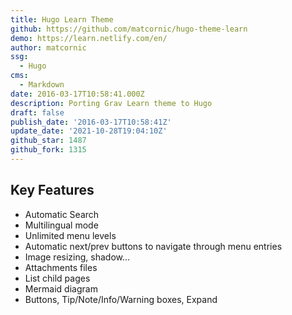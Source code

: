 ```yaml
---
title: Hugo Learn Theme
github: https://github.com/matcornic/hugo-theme-learn
demo: https://learn.netlify.com/en/
author: matcornic
ssg:
  - Hugo
cms:
  - Markdown
date: 2016-03-17T10:58:41.000Z
description: Porting Grav Learn theme to Hugo
draft: false
publish_date: '2016-03-17T10:58:41Z'
update_date: '2021-10-28T19:04:10Z'
github_star: 1487
github_fork: 1315
---
```

## Key Features

- Automatic Search
- Multilingual mode
- Unlimited menu levels
- Automatic next/prev buttons to navigate through menu entries
- Image resizing, shadow…
- Attachments files
- List child pages
- Mermaid diagram
- Buttons, Tip/Note/Info/Warning boxes, Expand
